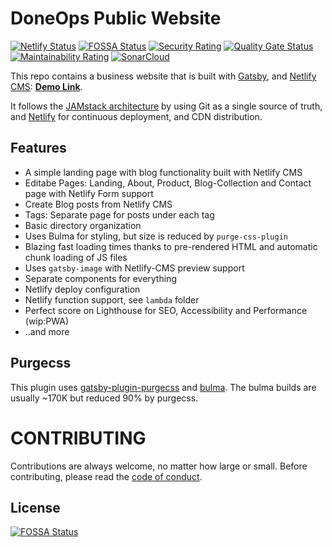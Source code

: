 # DoneOps Public Website

[![Netlify Status](https://api.netlify.com/api/v1/badges/344025c0-dae5-4d75-94ef-c7e539f7a63c/deploy-status)](https://app.netlify.com/sites/keen-montalcini-f453b2/deploys)
[![FOSSA Status](https://app.fossa.io/api/projects/git%2Bgithub.com%2FDoneOps%2Fpublic-website.svg?type=shield)](https://app.fossa.io/projects/git%2Bgithub.com%2FDoneOps%2Fpublic-website?ref=badge_shield)
[![Security Rating](https://sonarcloud.io/api/project_badges/measure?project=DoneOps_public-website&metric=security_rating)](https://sonarcloud.io/dashboard?id=DoneOps_public-website)
[![Quality Gate Status](https://sonarcloud.io/api/project_badges/measure?project=DoneOps_public-website&metric=alert_status)](https://sonarcloud.io/dashboard?id=DoneOps_public-website)
[![Maintainability Rating](https://sonarcloud.io/api/project_badges/measure?project=DoneOps_public-website&metric=sqale_rating)](https://sonarcloud.io/dashboard?id=DoneOps_public-website)
[![SonarCloud](https://sonarcloud.io/images/project_badges/sonarcloud-black.svg)](https://sonarcloud.io/dashboard?id=DoneOps_public-website)

This repo contains a business website that is built with [Gatsby](https://www.gatsbyjs.org/), and [Netlify CMS](https://www.netlifycms.org): **[Demo Link](https://gatsby-netlify-cms.netlify.com/)**.

It follows the [JAMstack architecture](https://jamstack.org) by using Git as a single source of truth, and [Netlify](https://www.netlify.com) for continuous deployment, and CDN distribution.

## Features

- A simple landing page with blog functionality built with Netlify CMS
- Editabe Pages: Landing, About, Product, Blog-Collection and Contact page with Netlify Form support
- Create Blog posts from Netlify CMS
- Tags: Separate page for posts under each tag
- Basic directory organization
- Uses Bulma for styling, but size is reduced by `purge-css-plugin`
- Blazing fast loading times thanks to pre-rendered HTML and automatic chunk loading of JS files
- Uses `gatsby-image` with Netlify-CMS preview support
- Separate components for everything
- Netlify deploy configuration
- Netlify function support, see `lambda` folder
- Perfect score on Lighthouse for SEO, Accessibility and Performance (wip:PWA)
- ..and more

## Purgecss

This plugin uses [gatsby-plugin-purgecss](https://www.gatsbyjs.org/packages/gatsby-plugin-purgecss/) and [bulma](https://bulma.io/). The bulma builds are usually ~170K but reduced 90% by purgecss.

# CONTRIBUTING

Contributions are always welcome, no matter how large or small. Before contributing,
please read the [code of conduct](CODE_OF_CONDUCT.md).

## License

[![FOSSA Status](https://app.fossa.io/api/projects/git%2Bgithub.com%2FDoneOps%2Fpublic-website.svg?type=large)](https://app.fossa.io/projects/git%2Bgithub.com%2FDoneOps%2Fpublic-website?ref=badge_large)
